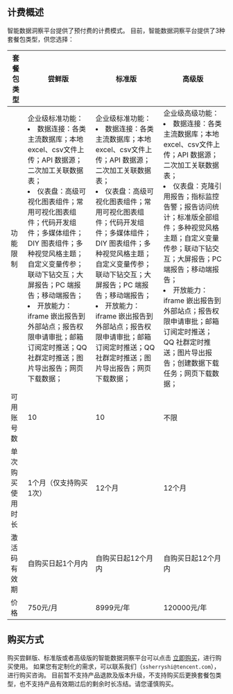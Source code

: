 ## 计费概述
智能数据洞察平台提供了预付费的计费模式。
目前，智能数据洞察平台提供了3种套餐包类型，供您选择：

|套餐包类型	|尝鲜版|	标准版|	高级版|
|--|--|--|--|
|功能限制	|企业级标准功能：<li>	数据连接：各类主流数据库；本地excel、csv文件上传；API 数据源；二次加工关联数据表；</li><li>	仪表盘：高级可视化图表组件；常用可视化图表组件；代码开发组件；多媒体组件；DIY 图表组件；多种视觉风格主题；自定义变量传参；联动下钻交互；大屏报告；PC 端报告；移动端报告；</li><li>	开放能力：iframe 嵌出报告到外部站点；报告权限申请审批；邮箱订阅定时推送；QQ 社群定时推送；图片导出报告；网页下载数据；	|企业级标准功能：</li><li>	数据连接：各类主流数据库；本地excel、csv文件上传；API 数据源；二次加工关联数据表；</li><li>	仪表盘：高级可视化图表组件；常用可视化图表组件；代码开发组件；多媒体组件；DIY 图表组件；多种视觉风格主题；自定义变量传参；联动下钻交互；大屏报告；PC 端报告；移动端报告；</li><li>	开放能力：iframe 嵌出报告到外部站点；报告权限申请审批；邮箱订阅定时推送；QQ 社群定时推送；图片导出报告；网页下载数据；</li>	|企业级高级功能：<li>	数据连接：各类主流数据库；本地excel、csv文件上传；API 数据源；二次加工关联数据表；</li><li>	仪表盘：克隆引用报告；指标监控告警；报告访问统计；标准版全部组件；多种视觉风格主题；自定义变量传参；联动下钻交互；大屏报告；PC 端报告；移动端报告；</li><li>	开放能力：iframe 嵌出报告到外部站点；报告权限申请审批；邮箱订阅定时推送；QQ 社群定时推送；图片导出报告；创建数据下载任务；网页下载数据；</li>
|可用账号数	|10	|10|	不限|
|单次购买使用时长	|1个月（仅支持购买1次）|	12个月	|12个月|
|激活码有效期|	自购买日起1个月内|	自购买日起12个月内|	自购买日起12个月内|
|价格	|750元/月|	8999元/年	|120000元/年|


## 购买方式
购买尝鲜版、标准版或者高级版的智能数据洞察平台可以点击 [立即购买](https://buy.cloud.tencent.com/tbdt)，进行购买使用。
如果您有定制化的需求，可以联系我们（`ssherryshi@tencent.com`），进行购买咨询。
目前暂不支持产品退款及版本升级，不支持购买后更换套餐包类型，也不支持产品有效期过后的剩余时长冻结。请您谨慎购买。

